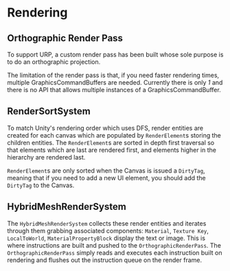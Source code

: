 # Rendering

## Orthographic Render Pass
To support URP, a custom render pass has been built whose sole purpose is to do an orthographic projection.

The limitation of the render pass is that, if you need faster rendering times, multiple GraphicsCommandBuffers
are needed. Currently there is only _1_ and there is no API that allows multiple instances of a
GraphicsCommandBuffer.

## RenderSortSystem
To match Unity's rendering order which uses DFS, render entities are created for each
canvas which are populated by `RenderElement`s storing the children entities. The
`RenderElement`s are sorted in depth first traversal so that elements which are last are rendered first, and elements higher in the hierarchy are rendered last.

`RenderElement`s are only sorted when the Canvas is issued a `DirtyTag`, meaning
that if you need to add a new UI element, you should add the `DirtyTag` to the Canvas.

## HybridMeshRenderSystem
The `HybridMeshRenderSystem` collects these render entities and iterates through them
grabbing associated components: `Material`, `Texture Key`, `LocalToWorld`,
`MaterialPropertyBlock` display the text or image. This is where instructions are
built and pushed to the `OrthographicRenderPass`. The `OrthographicRenderPass` simply
reads and executes each instruction built on rendering and flushes out the
instruction queue on the render frame.